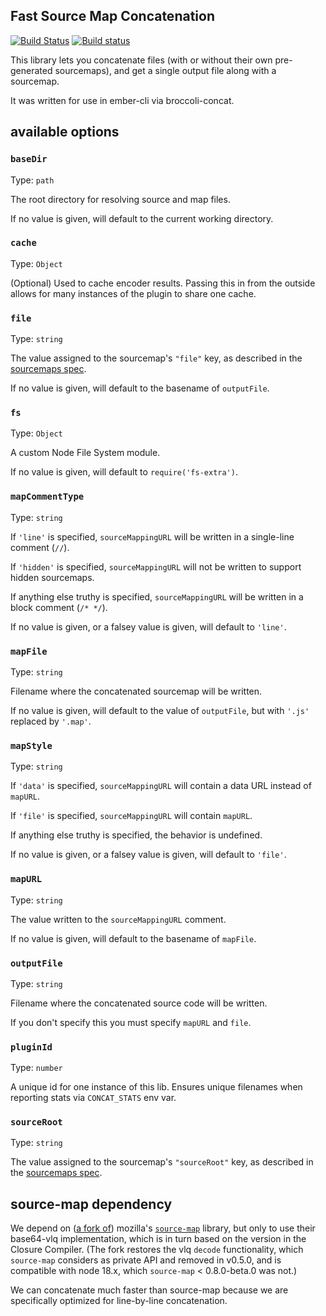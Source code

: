 Fast Source Map Concatenation
-----------------------------

[![Build Status](https://travis-ci.org/ef4/fast-sourcemap-concat.svg?branch=master)](https://travis-ci.org/ef4/fast-sourcemap-concat)
[![Build status](https://ci.appveyor.com/api/projects/status/0iy8on5vieoh3mp2/branch/master?svg=true)](https://ci.appveyor.com/project/embercli/fast-sourcemap-concat/branch/master)

This library lets you concatenate files (with or without their own
pre-generated sourcemaps), and get a single output file along with a
sourcemap.

It was written for use in ember-cli via broccoli-concat.

available options
-------

### `baseDir`

Type: `path`

The root directory for resolving source and map files.

If no value is given, will default to the current working directory.

### `cache`

Type: `Object`

(Optional) Used to cache encoder results. Passing this in from the outside allows for many instances of the plugin to share one cache.

### `file`

Type: `string`

The value assigned to the sourcemap's `"file"` key, as described in the [sourcemaps spec](http://sourcemaps.info/spec.html).

If no value is given, will default to the basename of `outputFile`.

### `fs`

Type: `Object`

A custom Node File System module.

If no value is given, will default to `require('fs-extra')`.

### `mapCommentType`

Type: `string`

If `'line'` is specified, `sourceMappingURL` will be written in a single-line comment (`//`).

If `'hidden'` is specified, `sourceMappingURL` will not be written to support hidden sourcemaps.

If anything else truthy is specified, `sourceMappingURL` will be written in a block comment (`/* */`).

If no value is given, or a falsey value is given, will default to `'line'`.

### `mapFile`

Type: `string`

Filename where the concatenated sourcemap will be written.

If no value is given, will default to the value of `outputFile`, but with `'.js'` replaced by `'.map'`.

### `mapStyle`

Type: `string`

If `'data'` is specified, `sourceMappingURL` will contain a data URL instead of `mapURL`.

If `'file'` is specified, `sourceMappingURL` will contain `mapURL`.

If anything else truthy is specified, the behavior is undefined.

If no value is given, or a falsey value is given, will default to `'file'`.

### `mapURL`

Type: `string`

The value written to the `sourceMappingURL` comment.

If no value is given, will default to the basename of `mapFile`.

### `outputFile`

Type: `string`

Filename where the concatenated source code will be written.

If you don't specify this you must specify `mapURL` and `file`.

### `pluginId`

Type: `number`

A unique id for one instance of this lib. Ensures unique filenames when reporting stats via `CONCAT_STATS` env var.

### `sourceRoot`

Type: `string`

The value assigned to the sourcemap's `"sourceRoot"` key, as described in the [sourcemaps spec](http://sourcemaps.info/spec.html).

source-map dependency
---------------------

We depend on ([a fork of](https://github.com/jacobq/source-map))
mozilla's [`source-map`](https://github.com/mozilla/source-map) library,
but only to use their base64-vlq implementation,
which is in turn based on the version in the Closure Compiler.
(The fork restores the vlq `decode` functionality, which `source-map`
considers as private API and removed in v0.5.0, and is compatible
with node 18.x, which `source-map` < 0.8.0-beta.0 was not.)

We can concatenate much faster than source-map because we are
specifically optimized for line-by-line concatenation.
